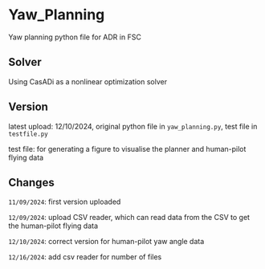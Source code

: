 # Yaw_Planning
Yaw planning python file for ADR in FSC

## Solver
Using CasADi as a nonlinear optimization solver

## Version
latest upload: 12/10/2024, original python file in `yaw_planning.py`, test file in `testfile.py`

test file: for generating a figure to visualise the planner and human-pilot flying data

## Changes
`11/09/2024`: first version uploaded

`12/09/2024`: upload CSV reader, which can read data from the CSV to get the human-pilot flying data

`12/10/2024`: correct version for human-pilot yaw angle data

`12/16/2024`: add csv reader for number of files
